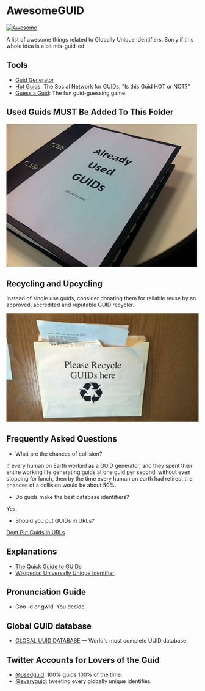 # AwesomeGUID

[![Awesome](https://awesome.re/badge.svg)](https://awesome.re)

A list of awesome things related to Globally Unique Identifiers. Sorry if this whole idea is a bit mis-guid-ed.

## Tools

* [Guid Generator](https://www.guidgenerator.com/)
* [Hot Guids](http://www.secretgeek.net/hotGuids/index.htm): The Social Network for GUIDs, "Is this Guid HOT or NOT?"
* [Guess a Guid](http://guessaguid.secretgeek.net): The fun guid-guessing game.

## Used Guids **MUST** Be Added To This Folder

![used_guids.jpeg](used_guids.jpeg)

## Recycling and Upcycling

Instead of single use guids, consider donating them for reliable reuse by an approved, accredited and reputable GUID recycler.

![Please Recycle GUIDS here](guid_recycling.jpg)



## Frequently Asked Questions

* What are the chances of collision?

If every human on Earth worked as a GUID generator, and they spent their entire working life generating guids at one guid per second, without even stopping for lunch, then by the time every human on earth had retired, the chances of a collision would be about 50%.


* Do guids make the best database identifiers?

Yes.

* Should you put GUIDs in URLs?

[Dont Put Guids in URLs](http://wiki.c2.com/?DontPutGuidsInUrls)

## Explanations

* [The Quick Guide to GUIDs](https://betterexplained.com/articles/the-quick-guide-to-guids/)
* [Wikipedia: Universally Unique Identifier](https://en.wikipedia.org/wiki/Universally_unique_identifier)

## Pronunciation Guide

* Goo-id or gwid. You decide. 

## Global GUID database

* [GLOBAL UUID DATABASE](https://uuid.pirate-server.com) &mdash; World's most complete UUID database.

## Twitter Accounts for Lovers of the Guid

* [@usedguid](https://twitter.com/usedguid): 100% guids 100% of the time.
* [@everyguid](https://twitter.com/everyguid): tweeting every globally unique identifier. 

